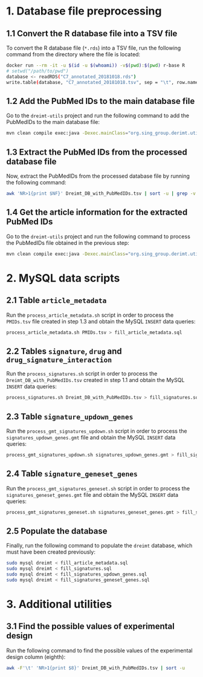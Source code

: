 
# 1. Database file preprocessing

## 1.1 Convert the R database file into a TSV file
To convert the R database file (`*.rds`) into a TSV file, run the following command from the directory where the file is located:

```bash
docker run --rm -it -u $(id -u $(whoami)) -v$(pwd):$(pwd) r-base R
# setwd("/path/to/pwd")
database <- readRDS("C7_annotated_20181018.rds")
write.table(database, "C7_annotated_20181018.tsv", sep = "\t", row.names=FALSE, quote=FALSE)
```

## 1.2 Add the PubMed IDs to the main database file
Go to the `dreimt-utils` project and run the following command to add the PubMedIDs to the main database file:

```bash
mvn clean compile exec:java -Dexec.mainClass="org.sing_group.derimt.util.GeneSetsPubmedIdResolver" -Dexec.args="Dreimt_DB.tsv Dreimt_DB_with_PubMedIDs.tsv 1 1"
```

## 1.3 Extract the PubMed IDs from the processed database file
Now, extract the PubMedIDs from the processed database file by running the following command:

```bash
awk 'NR>1{print $NF}' Dreimt_DB_with_PubMedIDs.tsv | sort -u | grep -v 'NA' > PMIDs.txt
```

## 1.4 Get the article information for the extracted PubMed IDs
Go to the `dreimt-utils` project and run the following command to process the PubMedIDs file obtained in the previous step:

```bash
mvn clean compile exec:java -Dexec.mainClass="org.sing_group.derimt.util.PubmedIdsResolver" -Dexec.args="PMIDs.txt PMIDs.tsv"
```

# 2. MySQL data scripts

## 2.1 Table `article_metadata`
Run the `process_article_metadata.sh` script in order to process the `PMIDs.tsv` file created in step 1.3 and obtain the MySQL `INSERT` data queries:

```bash
process_article_metadata.sh PMIDs.tsv > fill_article_metadata.sql
```

## 2.2 Tables `signature`, `drug` and `drug_signature_interaction`
Run the `process_signatures.sh` script in order to process the `Dreimt_DB_with_PubMedIDs.tsv` created in step 1.1 and obtain the MySQL `INSERT` data queries:

```bash
process_signatures.sh Dreimt_DB_with_PubMedIDs.tsv > fill_signatures.sql
```

## 2.3 Table `signature_updown_genes`
Run the `process_gmt_signatures_updown.sh` script in order to process the `signatures_updown_genes.gmt` file and obtain the MySQL `INSERT` data queries:

```bash
process_gmt_signatures_updown.sh signatures_updown_genes.gmt > fill_signatures_updown_genes.sql
```

## 2.4 Table `signature_geneset_genes`
Run the `process_gmt_signatures_geneset.sh` script in order to process the `signatures_geneset_genes.gmt` file and obtain the MySQL `INSERT` data queries:

```bash
process_gmt_signatures_geneset.sh signatures_geneset_genes.gmt > fill_signatures_geneset_genes.sql
```

## 2.5 Populate the database
Finally, run the following command to populate the `dreimt` database, which must have been created previously:
```bash
sudo mysql dreimt < fill_article_metadata.sql
sudo mysql dreimt < fill_signatures.sql
sudo mysql dreimt < fill_signatures_updown_genes.sql
sudo mysql dreimt < fill_signatures_geneset_genes.sql
```

# 3. Additional utilities

## 3.1 Find the possible values of experimental design
Run the following command to find the possible values of the experimental design column (eighth): 
```bash
awk -F'\t' 'NR>1{print $8}' Dreimt_DB_with_PubMedIDs.tsv | sort -u
```
